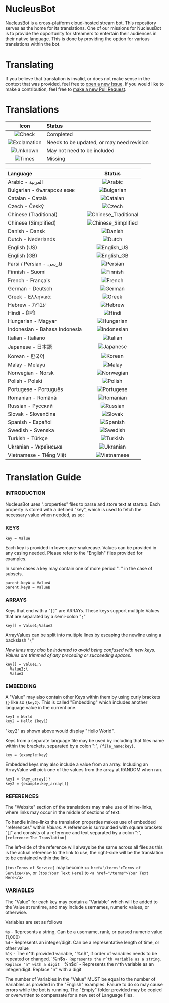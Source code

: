 # NucleusBot

[NucleusBot](https://www.nucleus.bot/bot) is a cross-platform cloud-hosted stream bot. This repository serves as the home for its translations. One of our missions for NucleusBot is to provide the opportunity for streamers to entertain their audiences in their native language. This is done by providing the option for various translations within the bot.

# Translating

If you believe that translation is invalid, or does not make sense in the context that was provided, feel free to [open a new Issue](https://github.com/nucleus-bot/translations/issues). If you would like to make a contribution, feel free to [make a new Pull Request](https://github.com/nucleus-bot/translations/pulls).

# Translations

| Icon | Status |
| :---: | :--- |
| ![Check](https://cdn.nucleus.bot/translations/status/check.png?) | Completed
| ![Exclamation](https://cdn.nucleus.bot/translations/status/notice.png?) | Needs to be updated, or may need revision |
| ![Unknown](https://cdn.nucleus.bot/translations/status/unknown.png?) | May not need to be included |
| ![Times](https://cdn.nucleus.bot/translations/status/times.png?) | Missing |

| Language | Status |
| :--- | :---: |
| Arabic - العربية | ![Arabic](https://api.nucleus.bot/translations/ar_sa/status.png?) |
| Bulgarian - български език | ![Bulgarian](https://api.nucleus.bot/translations/bg_bg/status.png?) |
| Catalan - Català | ![Catalan](https://api.nucleus.bot/translations/ca_es/status.png?) |
| Czech - Český | ![Czech](https://api.nucleus.bot/translations/cs_cz/status.png?) |
| Chinese (Traditional) | ![Chinese_Traditional](https://api.nucleus.bot/translations/zh_tw/status.png?) |
| Chinese (Simplified) | ![Chinese_Simplified](https://api.nucleus.bot/translations/zh_cn/status.png?) |
| Danish - Dansk | ![Danish](https://api.nucleus.bot/translations/da_dk/status.png?) |
| Dutch - Nederlands | ![Dutch](https://api.nucleus.bot/translations/nl_nl/status.png?) |
| English (US) | ![English_US](https://api.nucleus.bot/translations/en_us/status.png?) |
| English (GB) | ![English_GB](https://api.nucleus.bot/translations/en_gb/status.png?) |
| Farsi / Persian - فارسی | ![Persian](https://api.nucleus.bot/translations/fa_ir/status.png?) |
| Finnish - Suomi | ![Finnish](https://api.nucleus.bot/translations/fi_fi/status.png?) |
| French - Français | ![French](https://api.nucleus.bot/translations/fr_fr/status.png?) |
| German - Deutsch | ![German](https://api.nucleus.bot/translations/de_de/status.png?) |
| Greek - Ελληνικά | ![Greek](https://api.nucleus.bot/translations/el_gr/status.png?) |
| Hebrew - עברית | ![Hebrew](https://api.nucleus.bot/translations/he_il/status.png?) |
| Hindi - हिन्दी | ![Hindi](https://api.nucleus.bot/translations/hi_in/status.png?) |
| Hungarian - Magyar | ![Hungarian](https://api.nucleus.bot/translations/hu_hu/status.png?) |
| Indonesian - Bahasa Indonesia | ![Indonesian](https://api.nucleus.bot/translations/in_id/status.png?) |
| Italian - Italiano | ![Italian](https://api.nucleus.bot/translations/it_it/status.png?) |
| Japanese - 日本語 | ![Japanese](https://api.nucleus.bot/translations/ja_jp/status.png?) |
| Korean - 한국어 | ![Korean](https://api.nucleus.bot/translations/ko_kr/status.png?) |
| Malay - Melayu | ![Malay](https://api.nucleus.bot/translations/ms_my/status.png?) |
| Norwegian - Norsk | ![Norwegian](https://api.nucleus.bot/translations/nb_no/status.png?) |
| Polish - Polski | ![Polish](https://api.nucleus.bot/translations/pl_pl/status.png?) |
| Portugese - Português | ![Portugese](https://api.nucleus.bot/translations/pt_br/status.png?) |
| Romanian - Română | ![Romanian](https://api.nucleus.bot/translations/ro_ro/status.png?) |
| Russian - Русский | ![Russian](https://api.nucleus.bot/translations/ru_ru/status.png?) |
| Slovak - Slovenčina | ![Slovak](https://api.nucleus.bot/translations/sk_sk/status.png?) |
| Spanish - Español | ![Spanish](https://api.nucleus.bot/translations/es_es/status.png?) |
| Swedish - Svenska | ![Swedish](https://api.nucleus.bot/translations/sv_se/status.png?) |
| Turkish - Türkçe | ![Turkish](https://api.nucleus.bot/translations/tr_tr/status.png?) |
| Ukranian - Українська | ![Ukranian](https://api.nucleus.bot/translations/uk_ua/status.png?) |
| Vietnamese - Tiếng Việt | ![Vietnamese](https://api.nucleus.bot/translations/vi_vn/status.png?) |

# Translation Guide

### INTRODUCTION

NucleusBot uses ".properties" files to parse and store text at startup.
Each property is stored with a defined "key", which is used to fetch the necessary value when needed, as so:

### KEYS

```
key = Value
```

Each key is provided in lowercase-snakecase. Values can be provided in any casing needed. Please refer to the "English" files provided for examples.

In some cases a key may contain one of more period "`.`" in the case of subsets.

```
parent.keyA = ValueA
parent.keyB = ValueB
```

### ARRAYS

Keys that end with a "`[]`" are ARRAYs. These keys support multiple Values that are separated by a semi-colon "`;`"

```
key[] = Value1;Value2
```

ArrayValues can be split into multiple lines by escaping the newline using a backslash "`\`"

*New lines may also be indented to avoid being confused with new keys. Values are trimmed of any preceding or succeeding spaces.*

```
key[] = Value1;\
  Value2;\
  Value3
```

### EMBEDDING

A "Value" may also contain other Keys within them by using curly brackets `{}` like so `{key2}`.
This is called "Embedding" which includes another language value in the current one.

```
key1 = World
key2 = Hello {key1}
```

"key2" as shown above would display "Hello World".

Keys from a separate language file may be used by including that files name within the brackets, separated by a colon ":", `{file_name:key}`.

```
key = {example:key}
```

Embedded keys may also include a value from an array.
Including an ArrayValue will pick one of the values from the array at RANDOM when ran.

```
key1 = {key_array[]}
key2 = {example:key_array[]}
```

### REFERENCES

The "Website" section of the translations may make use of inline-links, where links may occur in the middle of sections of text.

To handle inline-links the translation properties makes use of embedded "references" within *Values*. A reference is surrounded with square brackets "[]" and consists of a reference and text separated by a colon ":", `[reference:The Translation]`

The left-side of the reference will always be the same across all files as this is the actual reference to the link to use, the right-side will be the translation to be contained within the link.

`[tos:Terms of Service]` may become `<a href="/terms">Terms of Service</a>`, or `[tos:Your Text Here]` to `<a href="/terms">Your Text Here</a>`

### VARIABLES

The "Value" for each key may contain a "Variable" which will be added to the Value at runtime, and may include usernames, numeric values, or otherwise.

Variables are set as follows

`%s` - Represents a string, Can be a username, rank, or parsed numeric value (1,000)  
`%d` - Represents an integer/digit. Can be a representative length of time, or other value  
`%1$` - The n^th provided variable, "%n$", if order of variables needs to be repeated or changed.  
`%n$s` - Represents the n^th variable as a string. Replace "n" with a digit  
`%n$d` - Represents the n^th variable as an integer/digit. Replace "n" with a digit  

The number of Variables in the "Value" MUST be equal to the number of Variables as provided in the "English" examples. Failure to do so may cause errors while the bot is running.
The "Empty" folder provided may be copied or overwritten to compensate for a new set of Language files.
